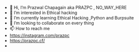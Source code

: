 - 👋 Hi, I’m Prazwal Chapagain aka PRAZPC , NO_WAY_HERE
- 👀 I’m interested in Ethical hacking
- 🌱 I’m currently learning Ethical Hacking ,Python and Burpsuite 
- 💞️ I’m looking to collaborate on every thing
- 📫 How to reach me 
- https://instagram.com/prazpc
- https://prazpc.cf/
- 



